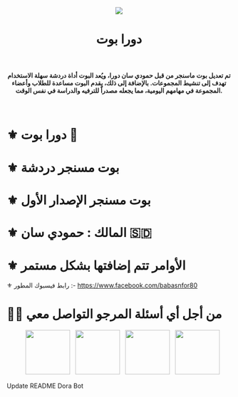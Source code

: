 <p align="center">
<img src="https://i.pinimg.com/736x/7r/Uc/Zj/7rUcZjfGB.jpg" />
</p>

<h1 align="center">دورا بوت</h1>

<br><h4 align="center">تم تعديل بوت ماسنجر من قبل حمودي سان دورا، ويُعد البوت أداة دردشة سهلة الاستخدام تهدف إلى تنشيط المجموعات. بالإضافة إلى ذلك، يقدم البوت مساعدة للطلاب وأعضاء المجموعة في مهامهم اليومية، مما يجعله مصدراً للترفيه والدراسة في نفس الوقت.</h4><br/>

# ⚜️ دورا بوت 💟

# ⚜️ بوت مسنجر دردشة  
# ⚜️ بوت مسنجر الإصدار الأول  
# ⚜️ المالك : حمودي سان 🇸🇩  
# ⚜️ الأوامر تتم إضافتها بشكل مستمر  

⚜️ رابط فيسبوك المطور :- https://www.facebook.com/babasnfor80  

# 🤝🏻 من أجل أي أسئلة المرجو التواصل معي
<p align="center"> 
&nbsp;  
&nbsp; <a href="https://www.tiktok.com/@darkomida2324?lang=en" target="_blank" rel="noopener noreferrer"><img src="https://i.imgur.com/jcWPUix.png" width="100" /></a>    
&nbsp; <a href="https://github.com/dashboard" target="_blank" rel="noopener noreferrer"><img src="https://img.icons8.com/plasticine/100/000000/github.png" width="100" /></a>
&nbsp; <a href="https://m.facebook.com/profile.php/?id=100076269693499" target="_blank" rel="noopener noreferrer"><img src="https://img.icons8.com/plasticine/100/000000/facebook.png" width="100" /></a>
&nbsp; <a href="hamoudi.san.bot@gmail.com" target="_blank" rel="noopener noreferrer"><img src="https://img.icons8.com/plasticine/100/000000/gmail.png" width="100" /></a>
</p>
Update README Dora Bot
